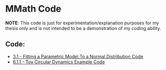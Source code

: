 # MMath Code

**NOTE**: This code is just for experimentation/explanation purposes for my thesis only and is not intended to be a demonstration of my coding ability.

## Code:

 - [3.1 - Fitting a Parametric Model To a Normal Distribution Code ](https://github.com/DarrahK/MMath-Code/blob/main/Gaus_Example.ipynb)
- [6.1.1 - Toy Circular Dynamics Example Code](https://github.com/DarrahK/MMath-Code/blob/main/ODE_Toy_Example.ipynb)
